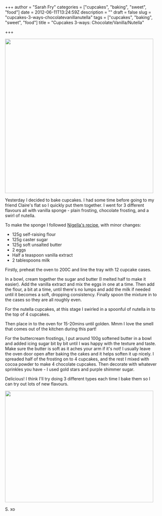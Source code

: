 +++
author = "Sarah Fry"
categories = ["cupcakes", "baking", "sweet", "food"]
date = 2012-06-11T13:24:59Z
description = ""
draft = false
slug = "cupcakes-3-ways-chocolatevanillanutella"
tags = ["cupcakes", "baking", "sweet", "food"]
title = "Cupcakes 3-ways: Chocolate/Vanilla/Nutella"

+++


<a href="https://yayfryday.com/images/2012/06/trio-cupcakes.jpg"><img class="aligncenter size-full wp-image-830" title="trio cupcakes" src="https://yayfryday.com/images/2012/06/trio-cupcakes.jpg" alt="" width="490" height="508" /></a>

Yesterday I decided to bake cupcakes. I had some time before going to my friend Claire's flat so I quickly put them together. I went for 3 different flavours all with vanilla sponge - plain frosting, chocolate frosting, and a swirl of nutella.

To make the sponge I followed <a href="http://www.nigella.com/recipes/view/cupcakes-146" target="_blank">Nigella's recipe</a>, with minor changes:
<ul>
	<li>125g self-raising flour</li>
	<li>125g caster sugar</li>
	<li>125g soft unsalted butter</li>
	<li>2 eggs</li>
	<li>Half a teaspoon vanilla extract</li>
	<li>2 tablespoons milk</li>
</ul>
Firstly, preheat the oven to 200C and line the tray with 12 cupcake cases.

In a bowl, cream together the sugar and butter (I melted half to make it easier). Add the vanilla extract and mix the eggs in one at a time. Then add the flour, a bit at a time, until there's no lumps and add the milk if needed until it becomes a soft, dropping consistency. Finally spoon the mixture in to the cases so they are all roughly even.

For the nutella cupcakes, at this stage I swirled in a spoonful of nutella in to the top of 4 cupcakes.

Then place in to the oven for 15-20mins until golden. Mmm I love the smell that comes out of the kitchen during this part!

For the buttercream frostings, I put around 100g softened butter in a bowl and added icing sugar bit by bit until I was happy with the texture and taste. Make sure the butter is soft as it aches your arm if it's not! I usually leave the oven door open after baking the cakes and it helps soften it up nicely. I spreaded half of the frosting on to 4 cupcakes, and the rest I mixed with cocoa powder to make 4 chocolate cupcakes. Then decorate with whatever sprinkles you have - I used gold stars and purple shimmer sugar.

Delicious! I think I'll try doing 3 different types each time I bake them so I can try out lots of new flavours.

<a href="https://yayfryday.com/images/2012/06/cutcupcake.jpg"><img class="aligncenter size-full wp-image-831" title="cutcupcake" src="https://yayfryday.com/images/2012/06/cutcupcake.jpg" alt="" width="490" height="367" /></a>

S. xo


